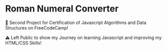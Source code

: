 # Roman Numeral Converter
🧠 Second Project for Certification of Javascript Algorithms and Data Structures on FreeCodeCamp!

⚠️ Left Public to show my Journey on learning Javascript and improving my HTML/CSS Skills!
